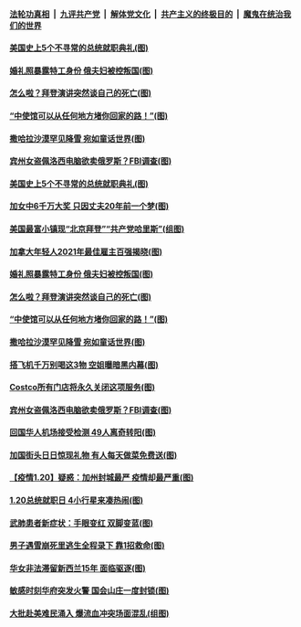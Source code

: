 ####  [法轮功真相](../../../../basic/blob/master/README.md?t=01211331) &nbsp;|&nbsp; [九评共产党](../../../../9ping.md/blob/master/README.md?t=01211331) &nbsp;|&nbsp; [解体党文化](../../../../jtdwh.md/blob/master/README.md?t=01211331)  &nbsp;|&nbsp; [共产主义的终极目的](../../../../gczydzjmd.md/blob/master/README.md?t=01211331) &nbsp;|&nbsp; [魔鬼在统治我们的世界](../../../../mgztzwmdsj.md/blob/master/README.md?t=01211331) 

#### [美国史上5个不寻常的总统就职典礼(图)](../pages/p3/959797.md?t=01211331) 

#### [婚礼照暴露特工身份 俄夫妇被控叛国(图)](../pages/p3/959784.md?t=01211331) 

#### [怎么啦？拜登演讲突然谈自己的死亡(图)](../pages/p3/959769.md?t=01211331) 

#### [“中使馆可以从任何地方堵你回家的路！”(图)](../pages/p3/959761.md?t=01211331) 

#### [撒哈拉沙漠罕见降雪 宛如童话世界(图)](../pages/p3/959742.md?t=01211331) 

#### [宾州女盗佩洛西电脑欲卖俄罗斯？FBI调查(图)](../pages/p3/959661.md?t=01211331) 

#### [美国史上5个不寻常的总统就职典礼(图)](../pages/p3/959797.md?t=01211331) 

#### [加女中6千万大奖 只因丈夫20年前一个梦(图)](../pages/p3/959795.md?t=01211331) 

#### [美国最富小镇现“北京拜登”“共产党哈里斯”(组图)](../pages/p3/959793.md?t=01211331) 

#### [加拿大年轻人2021年最佳雇主百强揭晓(图)](../pages/p3/959791.md?t=01211331) 

#### [婚礼照暴露特工身份 俄夫妇被控叛国(图)](../pages/p3/959784.md?t=01211331) 

#### [怎么啦？拜登演讲突然谈自己的死亡(图)](../pages/p3/959769.md?t=01211331) 

#### [“中使馆可以从任何地方堵你回家的路！”(图)](../pages/p3/959761.md?t=01211331) 

#### [撒哈拉沙漠罕见降雪 宛如童话世界(图)](../pages/p3/959742.md?t=01211331) 

#### [搭飞机千万别喝这3物 空姐曝暗黑内幕(图)](../pages/p3/959736.md?t=01211331) 

#### [Costco所有门店将永久关闭这项服务(图)](../pages/p3/959688.md?t=01211331) 

#### [宾州女盗佩洛西电脑欲卖俄罗斯？FBI调查(图)](../pages/p3/959661.md?t=01211331) 

#### [回国华人机场接受检测 49人离奇转阳(图)](../pages/p3/959643.md?t=01211331) 

#### [加国街头日日惊现礼物 有人每天做菜免费送(图)](../pages/p3/959647.md?t=01211331) 

#### [【疫情1.20】疑惑：加州封城最严 疫情却最严重(图)](../pages/p3/958875.md?t=01211331) 

#### [1.20总统就职日 4小行星来凑热闹(图)](../pages/p3/959634.md?t=01211331) 

#### [武肺患者新症状：手眼变红 双脚变蓝(图)](../pages/p3/959636.md?t=01211331) 

#### [男子遇雪崩死里逃生全程录下 靠1招救命(图)](../pages/p3/959629.md?t=01211331) 

#### [华女非法滞留新西兰15年 面临驱逐(图)](../pages/p3/959626.md?t=01211331) 

#### [敏感时刻华府突发火警 国会山庄一度封锁(图)](../pages/p3/959539.md?t=01211331) 

#### [大批赴美难民涌入 爆流血冲突场面混乱(组图)](../pages/p3/959534.md?t=01211331) 

